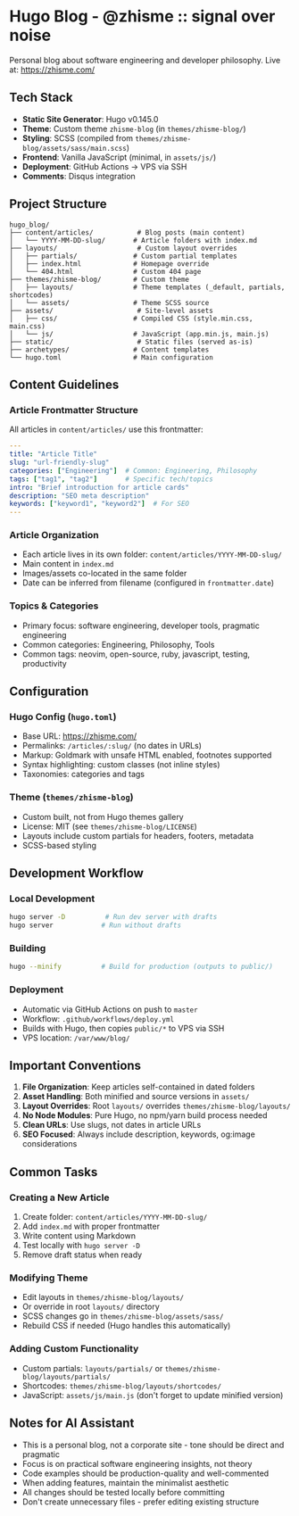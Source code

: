 # Hugo Blog - @zhisme :: signal over noise

Personal blog about software engineering and developer philosophy.
Live at: https://zhisme.com/

## Tech Stack

- **Static Site Generator**: Hugo v0.145.0
- **Theme**: Custom theme `zhisme-blog` (in `themes/zhisme-blog/`)
- **Styling**: SCSS (compiled from `themes/zhisme-blog/assets/sass/main.scss`)
- **Frontend**: Vanilla JavaScript (minimal, in `assets/js/`)
- **Deployment**: GitHub Actions → VPS via SSH
- **Comments**: Disqus integration

## Project Structure

```
hugo_blog/
├── content/articles/           # Blog posts (main content)
│   └── YYYY-MM-DD-slug/       # Article folders with index.md
├── layouts/                    # Custom layout overrides
│   ├── partials/              # Custom partial templates
│   ├── index.html             # Homepage override
│   └── 404.html               # Custom 404 page
├── themes/zhisme-blog/        # Custom theme
│   ├── layouts/               # Theme templates (_default, partials, shortcodes)
│   └── assets/                # Theme SCSS source
├── assets/                     # Site-level assets
│   ├── css/                   # Compiled CSS (style.min.css, main.css)
│   └── js/                    # JavaScript (app.min.js, main.js)
├── static/                     # Static files (served as-is)
├── archetypes/                # Content templates
└── hugo.toml                  # Main configuration
```

## Content Guidelines

### Article Frontmatter Structure
All articles in `content/articles/` use this frontmatter:
```yaml
---
title: "Article Title"
slug: "url-friendly-slug"
categories: ["Engineering"]  # Common: Engineering, Philosophy
tags: ["tag1", "tag2"]       # Specific tech/topics
intro: "Brief introduction for article cards"
description: "SEO meta description"
keywords: ["keyword1", "keyword2"]  # For SEO
---
```

### Article Organization
- Each article lives in its own folder: `content/articles/YYYY-MM-DD-slug/`
- Main content in `index.md`
- Images/assets co-located in the same folder
- Date can be inferred from filename (configured in `frontmatter.date`)

### Topics & Categories
- Primary focus: software engineering, developer tools, pragmatic engineering
- Common categories: Engineering, Philosophy, Tools
- Common tags: neovim, open-source, ruby, javascript, testing, productivity

## Configuration

### Hugo Config (`hugo.toml`)
- Base URL: https://zhisme.com/
- Permalinks: `/articles/:slug/` (no dates in URLs)
- Markup: Goldmark with unsafe HTML enabled, footnotes supported
- Syntax highlighting: custom classes (not inline styles)
- Taxonomies: categories and tags

### Theme (`themes/zhisme-blog`)
- Custom built, not from Hugo themes gallery
- License: MIT (see `themes/zhisme-blog/LICENSE`)
- Layouts include custom partials for headers, footers, metadata
- SCSS-based styling

## Development Workflow

### Local Development
```bash
hugo server -D          # Run dev server with drafts
hugo server            # Run without drafts
```

### Building
```bash
hugo --minify          # Build for production (outputs to public/)
```

### Deployment
- Automatic via GitHub Actions on push to `master`
- Workflow: `.github/workflows/deploy.yml`
- Builds with Hugo, then copies `public/*` to VPS via SSH
- VPS location: `/var/www/blog/`

## Important Conventions

1. **File Organization**: Keep articles self-contained in dated folders
2. **Asset Handling**: Both minified and source versions in `assets/`
3. **Layout Overrides**: Root `layouts/` overrides `themes/zhisme-blog/layouts/`
4. **No Node Modules**: Pure Hugo, no npm/yarn build process needed
5. **Clean URLs**: Use slugs, not dates in article URLs
6. **SEO Focused**: Always include description, keywords, og:image considerations

## Common Tasks

### Creating a New Article
1. Create folder: `content/articles/YYYY-MM-DD-slug/`
2. Add `index.md` with proper frontmatter
3. Write content using Markdown
4. Test locally with `hugo server -D`
5. Remove draft status when ready

### Modifying Theme
- Edit layouts in `themes/zhisme-blog/layouts/`
- Or override in root `layouts/` directory
- SCSS changes go in `themes/zhisme-blog/assets/sass/`
- Rebuild CSS if needed (Hugo handles this automatically)

### Adding Custom Functionality
- Custom partials: `layouts/partials/` or `themes/zhisme-blog/layouts/partials/`
- Shortcodes: `themes/zhisme-blog/layouts/shortcodes/`
- JavaScript: `assets/js/main.js` (don't forget to update minified version)

## Notes for AI Assistant

- This is a personal blog, not a corporate site - tone should be direct and pragmatic
- Focus is on practical software engineering insights, not theory
- Code examples should be production-quality and well-commented
- When adding features, maintain the minimalist aesthetic
- All changes should be tested locally before committing
- Don't create unnecessary files - prefer editing existing structure
